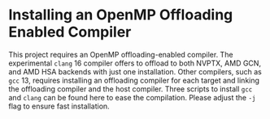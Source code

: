 # Installing an OpenMP Offloading Enabled Compiler
This project requires an OpenMP offloading-enabled compiler. The experimental `clang` 16 compiler offers to offload to both NVPTX, AMD GCN, and AMD HSA backends with just one installation. Other compilers, such as `gcc` 13, requires installing an offloading compiler for each target and linking the offloading compiler and the host compiler. Three scripts to install `gcc` and `clang` can be found here to ease the compilation. Please adjust the `-j` flag to ensure fast installation.
